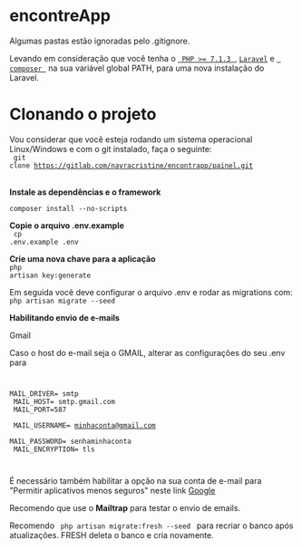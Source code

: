 #  encontreApp 


Algumas pastas estão ignoradas pelo .gitignore.

Levando em consideração que você tenha o <a href="http://www.php.net/"><code> PHP >= 7.1.3 </code></a>, <a href="https://laravel.com/"><code>Laravel</code></a> e <a href="https://getcomposer.org/"><code> composer </code></a> na sua variável global PATH, para uma nova instalação do Laravel.


# Clonando o projeto 

Vou  considerar que você esteja rodando um sistema operacional Linux/Windows e com o git instalado, faça o seguinte:
 <br>
<code>  git clone https://gitlab.com/nayracristine/encontrapp/painel.git </code> 
<br>

<strong> Instale as dependências e o framework</strong>
<br>
<code>
composer install --no-scripts
</code>

<strong>Copie o arquivo .env.example</strong>
<br>
<code> cp .env.example .env </code>

<strong> Crie uma nova chave para a aplicação</strong>
<br>
<code>php artisan key:generate</code>

Em seguida você deve configurar o arquivo .env e rodar as migrations com:
<code> php artisan migrate --seed </code>
 
 <strong>Habilitando envio de e-mails</strong>

Gmail

Caso o host do e-mail seja o GMAIL, alterar as configurações do seu .env para
<code>

MAIL_DRIVER= smtp <br>
MAIL_HOST= smtp.gmail.com <br>
MAIL_PORT=587 <br>
MAIL_USERNAME= minhaconta@gmail.com <br>
MAIL_PASSWORD= senhaminhaconta <br>
MAIL_ENCRYPTION= tls

</code>

É necessário também habilitar a opção na sua conta de e-mail para "Permitir aplicativos menos seguros" neste link <a href="https://myaccount.google.com/lesssecureapps?pli=1">Google</a>

Recomendo que use o <strong>Mailtrap</strong> para testar o envio de emails.

Recomendo <code> php artisan migrate:fresh --seed </code> para recriar o banco após atualizações. FRESH deleta o banco e cria novamente.


